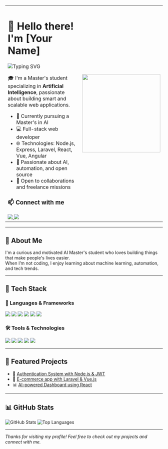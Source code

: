 <!-- Header layout with text on the left and illustration on the right -->
<table>
  <tr>
    <td valign="top">

# 👋 Hello there! I'm [Your Name]

<img src="https://readme-typing-svg.demolab.com?font=Fira+Code&pause=1000&color=36BCF7&width=435&lines=AI+Enthusiast+%7C+Full+Stack+Developer+%7C+Open+Source+Lover" alt="Typing SVG" />

🎓 I'm a Master's student specializing in **Artificial Intelligence**, passionate about building smart and scalable web applications.

- 🔭 Currently pursuing a Master's in AI  
- 💻 Full-stack web developer  
- 🌐 Technologies: Node.js, Express, Laravel, React, Vue, Angular  
- 🚀 Passionate about AI, automation, and open source  
- 🤝 Open to collaborations and freelance missions  

### 📫 Connect with me

<a href="https://www.linkedin.com/in/your-linkedin-profile" target="_blank">
  <img src="https://img.shields.io/badge/LinkedIn-0077B5?style=for-the-badge&logo=linkedin&logoColor=white" />
</a>
<a href="mailto:your.email@gmail.com" target="_blank">
  <img src="https://img.shields.io/badge/Gmail-D14836?style=for-the-badge&logo=gmail&logoColor=white" />
</a>

</td>
<td>
  <img src="https://cdn.dribbble.com/users/1162077/screenshots/3848914/programmer.gif" width="250px" />
</td>
</tr>
</table>

---

## 🧠 About Me

I'm a curious and motivated AI Master's student who loves building things that make people's lives easier.  
When I’m not coding, I enjoy learning about machine learning, automation, and tech trends.

---

## 💼 Tech Stack

### 🚀 Languages & Frameworks

<p>
  <img src="https://img.shields.io/badge/Node.js-339933?style=for-the-badge&logo=nodedotjs&logoColor=white" />
  <img src="https://img.shields.io/badge/Express.js-000000?style=for-the-badge&logo=express&logoColor=white" />
  <img src="https://img.shields.io/badge/Laravel-FF2D20?style=for-the-badge&logo=laravel&logoColor=white" />
  <img src="https://img.shields.io/badge/React-20232A?style=for-the-badge&logo=react&logoColor=61DAFB" />
  <img src="https://img.shields.io/badge/Vue.js-35495E?style=for-the-badge&logo=vue.js&logoColor=4FC08D" />
  <img src="https://img.shields.io/badge/Angular-DD0031?style=for-the-badge&logo=angular&logoColor=white" />
</p>

### 🛠 Tools & Technologies

<p>
  <img src="https://img.shields.io/badge/Git-F05032?style=for-the-badge&logo=git&logoColor=white" />
  <img src="https://img.shields.io/badge/GitHub-181717?style=for-the-badge&logo=github&logoColor=white" />
  <img src="https://img.shields.io/badge/MongoDB-4EA94B?style=for-the-badge&logo=mongodb&logoColor=white" />
  <img src="https://img.shields.io/badge/MySQL-005C84?style=for-the-badge&logo=mysql&logoColor=white" />
  <img src="https://img.shields.io/badge/REST%20API-000000?style=for-the-badge&logo=flask&logoColor=white" />
</p>

---

## 📂 Featured Projects

- 🔐 [Authentication System with Node.js & JWT](https://github.com/your-username/your-auth-project)  
- 🛒 [E-commerce app with Laravel & Vue.js](https://github.com/your-username/ecommerce-laravel-vue)  
- 📊 [AI-powered Dashboard using React](https://github.com/your-username/ai-dashboard)

---

## 📊 GitHub Stats

<p>
  <img src="https://github-readme-stats.vercel.app/api?username=your-username&show_icons=true&theme=radical" alt="GitHub Stats" />
  <img src="https://github-readme-stats.vercel.app/api/top-langs/?username=your-username&layout=compact&theme=radical" alt="Top Languages" />
</p>

---

_Thanks for visiting my profile! Feel free to check out my projects and connect with me._
